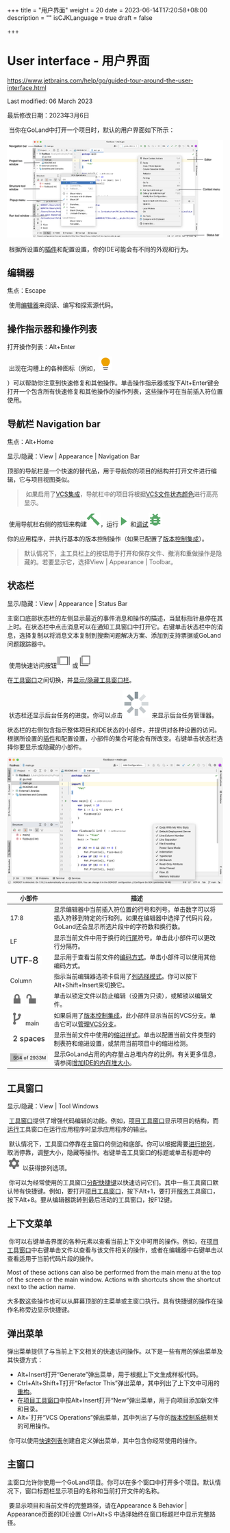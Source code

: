 +++
title = "用户界面"
weight = 20
date = 2023-06-14T17:20:58+08:00
description = ""
isCJKLanguage = true
draft = false

+++
# User interface﻿ - 用户界面

https://www.jetbrains.com/help/go/guided-tour-around-the-user-interface.html

Last modified: 06 March 2023

最后修改日期：2023年3月6日

​	当你在GoLand中打开一个项目时，默认的用户界面如下所示：

![The Main window](UserInterface_img/go_main_window.png)

​	根据所设置的[插件](https://www.jetbrains.com/help/go/managing-plugins.html)和配置设置，你的IDE可能会有不同的外观和行为。

## 编辑器

焦点：Escape

​	使用[编辑器](https://www.jetbrains.com/help/go/using-code-editor.html)来阅读、编写和探索源代码。

## 操作指示器和操作列表

打开操作列表：Alt+Enter

​	出现在沟槽上的各种图标（例如，![the Yellow bulb icon](UserInterface_img/app.actions.intentionBulb.svg)

）可以帮助你注意到快速修复和其他操作。单击操作指示器或按下Alt+Enter键会打开一个包含所有快速修复和其他操作的操作列表，这些操作可在当前插入符位置使用。

## 导航栏 Navigation bar﻿

焦点：Alt+Home

显示/隐藏：View | Appearance | Navigation Bar

​	顶部的导航栏是一个快速的替代品，用于导航你的项目的结构并打开文件进行编辑，它与项目视图类似。

> ​	如果启用了[VCS集成](https://www.jetbrains.com/help/go/version-control-integration.html)，导航栏中的项目将根据[VCS文件状态颜色](https://www.jetbrains.com/help/go/file-status-highlights.html)进行高亮显示。

​	使用导航栏右侧的按钮来构建![The Build Project button](UserInterface_img/app.actions.compile.svg)，运行![the Run button](UserInterface_img/app.runConfigurations.testState.run.svg) 和[调试](https://www.jetbrains.com/help/go/debugging-code.html)![the Debug button](UserInterface_img/app.actions.startDebugger.svg)

你的应用程序，并执行基本的版本控制操作（如果已配置了[版本控制集成](https://www.jetbrains.com/help/go/version-control-integration.html)）。



> ​	默认情况下，主工具栏上的按钮用于打开和保存文件、撤消和重做操作是隐藏的。若要显示它，选择View | Appearance | Toolbar。

## 状态栏

显示/隐藏：View | Appearance | Status Bar

​	主窗口底部状态栏的左侧显示最近的事件消息和操作的描述，当鼠标指针悬停在其上时。在状态栏中点击消息可以在通知工具窗口中打开它。右键单击状态栏中的消息，选择复制以将消息文本复制到搜索问题解决方案、添加到支持票据或GoLand问题跟踪器中。

​	使用快速访问按钮![Show tool windows](UserInterface_img/app.general.tbShown.svg) 或![Hide tool windows](UserInterface_img/app.general.tbHidden.svg)

在[工具窗口](https://www.jetbrains.com/help/go/guided-tour-around-the-user-interface.html#tool-windows)之间切换，并[显示/隐藏工具窗口栏](https://www.jetbrains.com/help/go/tool-windows.html#show_hide_tool_window_bars)。

​	状态栏还显示后台任务的进度。你可以点击![Background tasks](UserInterface_img/app.process.big.step_1.svg) 来显示后台任务管理器。

​	状态栏的右侧包含指示整体项目和IDE状态的小部件，并提供对各种设置的访问。根据所设置的[插件](https://www.jetbrains.com/help/go/managing-plugins.html)和配置设置，小部件的集合可能会有所改变。右键单击状态栏选择你要显示或隐藏的小部件。

![Customize the icons on the Status bar](UserInterface_img/go_customize_status_bar.png)

| 小部件                                                       | 描述                                                         |
| ------------------------------------------------------------ | ------------------------------------------------------------ |
| 17:8                                                         | 显示编辑器中当前插入符位置的行号和列号。单击数字可以将插入符移到特定的行和列。如果在编辑器中选择了代码片段，GoLand还会显示所选片段中的字符数和换行数。 |
| LF                                                           | 显示当前文件中用于换行的[行尾](https://www.jetbrains.com/help/go/configuring-line-endings-and-line-separators.html)符号。单击此小部件可以更改行分隔符。 |
| ![Encoding](UserInterface_img/uiStatusEncoding.png)          | 显示用于查看当前文件的[编码方式](https://www.jetbrains.com/help/go/encoding.html)。单击小部件可以使用其他编码方式。 |
| Column                                                       | 指示当前编辑器选项卡启用了[列选择模式](https://www.jetbrains.com/help/go/multicursor.html#column_selection)。你可以按下Alt+Shift+Insert来切换它。 |
| ![Read-only](UserInterface_img/app.ide.readonly.svg) ![Read and write](UserInterface_img/app.ide.readwrite.svg) | 单击以锁定文件以防止编辑（设置为只读），或解锁以编辑文件。   |
| ![App vcs branch](UserInterface_img/app.vcs.branch.svg) main | 如果启用了[版本控制集成](https://www.jetbrains.com/help/go/version-control-integration.html)，此小部件显示当前的VCS分支。单击它可以[管理VCS分支](https://www.jetbrains.com/help/go/manage-branches.html)。 |
| ![Code style indents](UserInterface_img/uiCodeStyleIndent.png) | 显示当前文件中使用的[缩进样式](https://www.jetbrains.com/help/go/working-with-source-code.html#tabs_indents)。单击以配置当前文件类型的制表符和缩进设置，或禁用当前项目中的缩进检测。 |
| ![Memory indicator](UserInterface_img/uiMemoryIndicator.png) | 显示GoLand占用的内存量占总堆内存的比例。有关更多信息，请参阅[增加IDE的内存堆大小](https://www.jetbrains.com/help/go/increasing-memory-heap.html)。 |

## 工具窗口

显示/隐藏：View | Tool Windows

​	[工具窗口](https://www.jetbrains.com/help/go/tool-windows.html)提供了增强代码编辑的功能。例如，[项目工具窗口](https://www.jetbrains.com/help/go/project-tool-window.html)显示项目的结构，而[运行](https://www.jetbrains.com/help/go/run-tool-window.html)工具窗口在运行应用程序时显示应用程序的输出。

​	默认情况下，工具窗口停靠在主窗口的侧边和底部。你可以根据需要[进行排列](https://www.jetbrains.com/help/go/manipulating-the-tool-windows.html)，取消停靠，调整大小，隐藏等操作。右键单击工具窗口的标题或单击标题中的![The Show Options Menu button](UserInterface_img/app.general.gearPlain.svg) 以获得排列选项。

​	你可以为经常使用的工具窗口[分配快捷键](https://www.jetbrains.com/help/go/configuring-keyboard-and-mouse-shortcuts.html)以快速访问它们。其中一些工具窗口默认带有快捷键。例如，要打开[项目工具窗口](https://www.jetbrains.com/help/go/project-tool-window.html)，按下Alt+1，要打开[服务](https://www.jetbrains.com/help/go/services-tool-window.html)工具窗口，按下Alt+8。要从编辑器跳转到最后活动的工具窗口，按F12键。

## 上下文菜单

​	你可以右键单击界面的各种元素以查看当前上下文中可用的操作。例如，在[项目工具窗口](https://www.jetbrains.com/help/go/project-tool-window.html)中右键单击文件以查看与该文件相关的操作，或者在编辑器中右键单击以查看适用于当前代码片段的操作。

Most of these actions can also be performed from the main menu at the top of the screen or the main window. Actions with shortcuts show the shortcut next to the action name.

​	大多数这些操作也可以从屏幕顶部的主菜单或主窗口执行。具有快捷键的操作在操作名称旁边显示快捷键。

## 弹出菜单﻿

​	弹出菜单提供了与当前上下文相关的快速访问操作。以下是一些有用的弹出菜单及其快捷方式： 

- Alt+Insert打开“Generate”弹出菜单，用于根据上下文生成样板代码。
- Ctrl+Alt+Shift+T打开“Refactor This”弹出菜单，其中列出了上下文中可用的[重构](https://www.jetbrains.com/help/go/refactoring-source-code.html)。
- 在[项目工具窗口](https://www.jetbrains.com/help/go/project-tool-window.html)中按Alt+Insert打开“New”弹出菜单，用于向项目添加新文件和目录。
- Alt+`打开“VCS Operations”弹出菜单，其中列出了与你的[版本控制系统](https://www.jetbrains.com/help/go/version-control-integration.html)相关的可用操作。

​	你可以使用[快速列表](https://www.jetbrains.com/help/go/customize-actions-menus-and-toolbars.html#configure_quick_lists)创建自定义弹出菜单，其中包含你经常使用的操作。

## 主窗口﻿

​	主窗口允许你使用一个GoLand项目。你可以在多个窗口中打开多个项目。默认情况下，窗口标题栏显示项目的名称和当前打开文件的名称。

​	要显示项目和当前文件的完整路径，请在Appearance & Behavior | Appearance页面的IDE设置 Ctrl+Alt+S 中选择始终在窗口标题栏中显示完整路径。